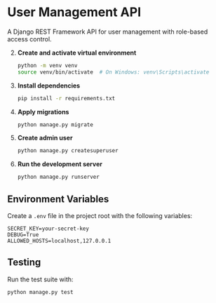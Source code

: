 # User Management API

A Django REST Framework API for user management with role-based access control.

2. **Create and activate virtual environment**
   ```bash
   python -m venv venv
   source venv/bin/activate  # On Windows: venv\Scripts\activate
   ```

3. **Install dependencies**
   ```bash
   pip install -r requirements.txt
   ```

4. **Apply migrations**
   ```bash
   python manage.py migrate
   ```

5. **Create admin user**
   ```bash
   python manage.py createsuperuser
   ```
   

6. **Run the development server**
   ```bash
   python manage.py runserver
   ```

## Environment Variables

Create a `.env` file in the project root with the following variables:

```
SECRET_KEY=your-secret-key
DEBUG=True
ALLOWED_HOSTS=localhost,127.0.0.1
```

## Testing

Run the test suite with:

```bash
python manage.py test
```